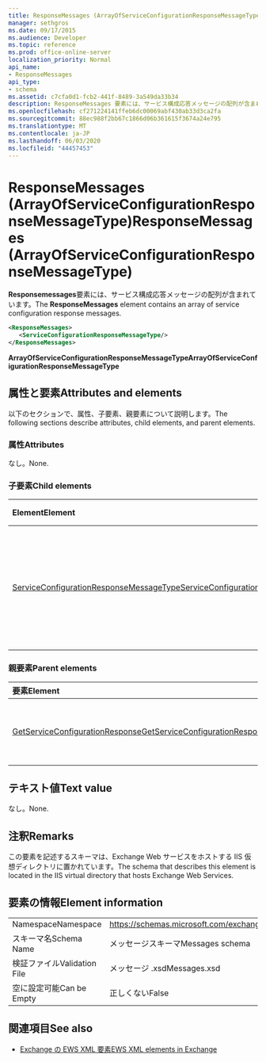 ```yaml
---
title: ResponseMessages (ArrayOfServiceConfigurationResponseMessageType)
manager: sethgros
ms.date: 09/17/2015
ms.audience: Developer
ms.topic: reference
ms.prod: office-online-server
localization_priority: Normal
api_name:
- ResponseMessages
api_type:
- schema
ms.assetid: c7cfa0d1-fcb2-441f-8489-3a549da33b34
description: ResponseMessages 要素には、サービス構成応答メッセージの配列が含まれています。
ms.openlocfilehash: cf271224141ffeb6dc00069abf430ab33d3ca2fa
ms.sourcegitcommit: 88ec988f2bb67c1866d06b361615f3674a24e795
ms.translationtype: MT
ms.contentlocale: ja-JP
ms.lasthandoff: 06/03/2020
ms.locfileid: "44457453"
---
```

# <a name="responsemessages-arrayofserviceconfigurationresponsemessagetype"></a><span data-ttu-id="b48c3-103">ResponseMessages (ArrayOfServiceConfigurationResponseMessageType)</span><span class="sxs-lookup"><span data-stu-id="b48c3-103">ResponseMessages (ArrayOfServiceConfigurationResponseMessageType)</span></span>

<span data-ttu-id="b48c3-104">**Responsemessages**要素には、サービス構成応答メッセージの配列が含まれています。</span><span class="sxs-lookup"><span data-stu-id="b48c3-104">The **ResponseMessages** element contains an array of service configuration response messages.</span></span> 
  
```XML
<ResponseMessages>
   <ServiceConfigurationResponseMessageType/>
</ResponseMessages>
```

 <span data-ttu-id="b48c3-105">**ArrayOfServiceConfigurationResponseMessageType**</span><span class="sxs-lookup"><span data-stu-id="b48c3-105">**ArrayOfServiceConfigurationResponseMessageType**</span></span>
## <a name="attributes-and-elements"></a><span data-ttu-id="b48c3-106">属性と要素</span><span class="sxs-lookup"><span data-stu-id="b48c3-106">Attributes and elements</span></span>

<span data-ttu-id="b48c3-107">以下のセクションで、属性、子要素、親要素について説明します。</span><span class="sxs-lookup"><span data-stu-id="b48c3-107">The following sections describe attributes, child elements, and parent elements.</span></span>
  
### <a name="attributes"></a><span data-ttu-id="b48c3-108">属性</span><span class="sxs-lookup"><span data-stu-id="b48c3-108">Attributes</span></span>

<span data-ttu-id="b48c3-109">なし。</span><span class="sxs-lookup"><span data-stu-id="b48c3-109">None.</span></span>
  
### <a name="child-elements"></a><span data-ttu-id="b48c3-110">子要素</span><span class="sxs-lookup"><span data-stu-id="b48c3-110">Child elements</span></span>

|<span data-ttu-id="b48c3-111">**Element**</span><span class="sxs-lookup"><span data-stu-id="b48c3-111">**Element**</span></span>|<span data-ttu-id="b48c3-112">**説明**</span><span class="sxs-lookup"><span data-stu-id="b48c3-112">**Description**</span></span>|
|:-----|:-----|
|[<span data-ttu-id="b48c3-113">ServiceConfigurationResponseMessageType</span><span class="sxs-lookup"><span data-stu-id="b48c3-113">ServiceConfigurationResponseMessageType</span></span>](serviceconfigurationresponsemessagetype.md) <br/> |<span data-ttu-id="b48c3-114">サービス構成の設定が含まれます。</span><span class="sxs-lookup"><span data-stu-id="b48c3-114">Contains service configuration settings.</span></span> <span data-ttu-id="b48c3-115">この要素は必須です。</span><span class="sxs-lookup"><span data-stu-id="b48c3-115">This element is required.</span></span>  <br/> |
   
### <a name="parent-elements"></a><span data-ttu-id="b48c3-116">親要素</span><span class="sxs-lookup"><span data-stu-id="b48c3-116">Parent elements</span></span>

|<span data-ttu-id="b48c3-117">**要素**</span><span class="sxs-lookup"><span data-stu-id="b48c3-117">**Element**</span></span>|<span data-ttu-id="b48c3-118">**説明**</span><span class="sxs-lookup"><span data-stu-id="b48c3-118">**Description**</span></span>|
|:-----|:-----|
|[<span data-ttu-id="b48c3-119">GetServiceConfigurationResponse</span><span class="sxs-lookup"><span data-stu-id="b48c3-119">GetServiceConfigurationResponse</span></span>](getserviceconfigurationresponse.md) <br/> |<span data-ttu-id="b48c3-120">GetServiceConfiguration 要求への応答を定義します。</span><span class="sxs-lookup"><span data-stu-id="b48c3-120">Defines a response to a GetServiceConfiguration request.</span></span>  <br/> |
   
## <a name="text-value"></a><span data-ttu-id="b48c3-121">テキスト値</span><span class="sxs-lookup"><span data-stu-id="b48c3-121">Text value</span></span>

<span data-ttu-id="b48c3-122">なし。</span><span class="sxs-lookup"><span data-stu-id="b48c3-122">None.</span></span>
  
## <a name="remarks"></a><span data-ttu-id="b48c3-123">注釈</span><span class="sxs-lookup"><span data-stu-id="b48c3-123">Remarks</span></span>

<span data-ttu-id="b48c3-124">この要素を記述するスキーマは、Exchange Web サービスをホストする IIS 仮想ディレクトリに置かれています。</span><span class="sxs-lookup"><span data-stu-id="b48c3-124">The schema that describes this element is located in the IIS virtual directory that hosts Exchange Web Services.</span></span>
  
## <a name="element-information"></a><span data-ttu-id="b48c3-125">要素の情報</span><span class="sxs-lookup"><span data-stu-id="b48c3-125">Element information</span></span>

|||
|:-----|:-----|
|<span data-ttu-id="b48c3-126">Namespace</span><span class="sxs-lookup"><span data-stu-id="b48c3-126">Namespace</span></span>  <br/> |https://schemas.microsoft.com/exchange/services/2006/messages  <br/> |
|<span data-ttu-id="b48c3-127">スキーマ名</span><span class="sxs-lookup"><span data-stu-id="b48c3-127">Schema Name</span></span>  <br/> |<span data-ttu-id="b48c3-128">メッセージスキーマ</span><span class="sxs-lookup"><span data-stu-id="b48c3-128">Messages schema</span></span>  <br/> |
|<span data-ttu-id="b48c3-129">検証ファイル</span><span class="sxs-lookup"><span data-stu-id="b48c3-129">Validation File</span></span>  <br/> |<span data-ttu-id="b48c3-130">メッセージ .xsd</span><span class="sxs-lookup"><span data-stu-id="b48c3-130">Messages.xsd</span></span>  <br/> |
|<span data-ttu-id="b48c3-131">空に設定可能</span><span class="sxs-lookup"><span data-stu-id="b48c3-131">Can be Empty</span></span>  <br/> |<span data-ttu-id="b48c3-132">正しくない</span><span class="sxs-lookup"><span data-stu-id="b48c3-132">False</span></span>  <br/> |
   
## <a name="see-also"></a><span data-ttu-id="b48c3-133">関連項目</span><span class="sxs-lookup"><span data-stu-id="b48c3-133">See also</span></span>



- [<span data-ttu-id="b48c3-134">Exchange の EWS XML 要素</span><span class="sxs-lookup"><span data-stu-id="b48c3-134">EWS XML elements in Exchange</span></span>](ews-xml-elements-in-exchange.md)


